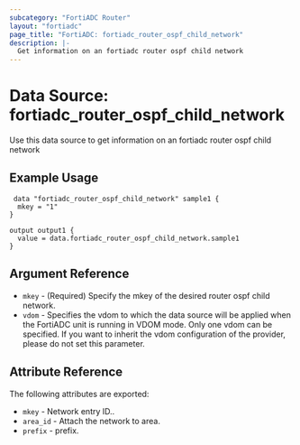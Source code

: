 ```yaml
---
subcategory: "FortiADC Router"
layout: "fortiadc"
page_title: "FortiADC: fortiadc_router_ospf_child_network"
description: |-
  Get information on an fortiadc router ospf child network
---
```


# Data Source: fortiadc_router_ospf_child_network
Use this data source to get information on an fortiadc router ospf child network

## Example Usage

```hcl
 data "fortiadc_router_ospf_child_network" sample1 {
  mkey = "1"
}

output output1 {
  value = data.fortiadc_router_ospf_child_network.sample1
}
```

## Argument Reference
* `mkey` - (Required) Specify the mkey of the desired  router ospf child network.
* `vdom` - Specifies the vdom to which the data source will be applied when the FortiADC unit is running in VDOM mode. Only one vdom can be specified. If you want to inherit the vdom configuration of the provider, please do not set this parameter.


## Attribute Reference

The following attributes are exported:

* `mkey` - Network entry ID..
* `area_id` - Attach the network to area. 
* `prefix` - prefix. 

